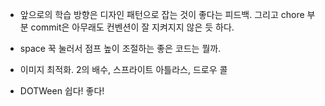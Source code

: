 - 앞으로의 학습 방향은 디자인 패턴으로 잡는 것이 좋다는 피드백. 그리고 chore 부분 commit은 아무래도 컨벤션이 잘 지켜지지 않은 듯 하다.

- space 꾹 눌러서 점프 높이 조절하는 좋은 코드는 뭘까.

- 이미지 최적화. 2의 배수, 스프라이트 아틀라스, 드로우 콜

- DOTWeen 쉽다! 좋다!